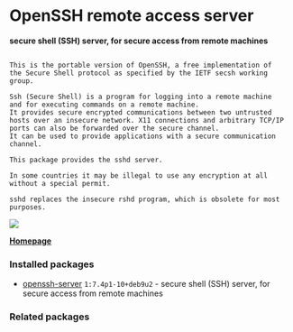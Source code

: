 # OpenSSH remote access server

__secure shell (SSH) server, for secure access from remote machines__

```

This is the portable version of OpenSSH, a free implementation of
the Secure Shell protocol as specified by the IETF secsh working
group.

Ssh (Secure Shell) is a program for logging into a remote machine
and for executing commands on a remote machine.
It provides secure encrypted communications between two untrusted
hosts over an insecure network. X11 connections and arbitrary TCP/IP
ports can also be forwarded over the secure channel.
It can be used to provide applications with a secure communication
channel.

This package provides the sshd server.

In some countries it may be illegal to use any encryption at all
without a special permit.

sshd replaces the insecure rshd program, which is obsolete for most
purposes.

```

[![](https://screenshots.debian.net/thumbnail-with-version/openssh-server/9001)](https://screenshots.debian.net/screenshot-with-version/openssh-server/9001)



**[Homepage](http://www.openssh.com/)**

### Installed packages

* [openssh-server](https://packages.debian.org/stretch/openssh-server) `1:7.4p1-10+deb9u2` - secure shell (SSH) server, for secure access from remote machines

### Related packages

<sub>  </sub>
